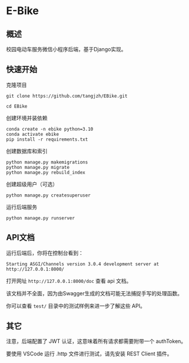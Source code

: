 # E-Bike

## 概述

校园电动车服务微信小程序后端，基于Django实现。

## 快速开始

克隆项目

```shell
git clone https://github.com/tangjzh/EBike.git

cd EBike
```

创建环境并装依赖

```shell
conda create -n ebike python=3.10
conda activate ebike
pip install -r requirements.txt
```

创建数据库和索引

```shell
python manage.py makemigrations
python manage.py migrate
python manage.py rebuild_index
```

创建超级用户（可选）

```shell
python manage.py createsuperuser
```

运行后端服务

```shell
python manage.py runserver
```

## API文档

运行后端后，你将在控制台看到：

```shell
Starting ASGI/Channels version 3.0.4 development server at http://127.0.0.1:8000/
```

打开网址 `http://127.0.0.1:8000/doc` 查看 api 文档。

该文档并不全面，因为由Swagger生成的文档可能无法捕捉手写的处理函数。

你可以查看 `test/` 目录中的测试样例来进一步了解这些 API。

## 其它

注意，后端配置了 JWT 认证，这意味着所有请求都需要附带一个 authToken。

要使用 VSCode 运行 .http 文件进行测试，请先安装 REST Client 插件。